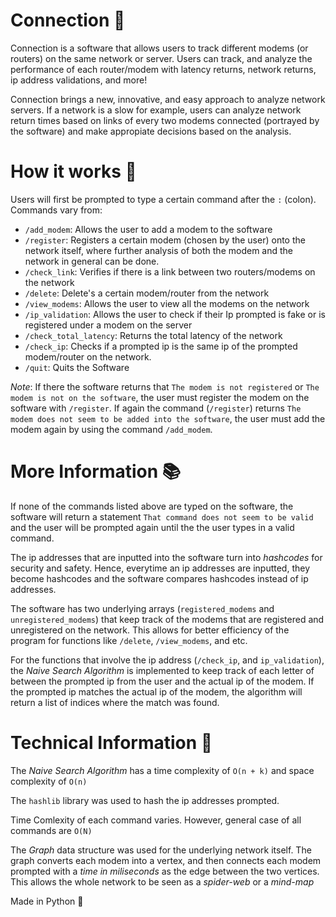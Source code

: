 # Connection 📳

Connection is a software that allows users to track different modems (or routers) on the same network or server. Users can track, and analyze the performance of each router/modem with latency returns, network returns, ip address validations, and more! 

Connection brings a new, innovative, and easy approach to analyze network servers. If a network is a slow for example, users can analyze network return times based on links of every two modems connected (portrayed by the software) and make appropiate decisions based on the analysis. 

# How it works 🔨

Users will first be prompted to type a certain command after the `:` (colon). Commands vary from: 
 - `/add_modem`: Allows the user to add a modem to the software
 - `/register`: Registers a certain modem (chosen by the user) onto the network itself, where further analysis of both the modem and the network in general can be done.
 - `/check_link`: Verifies if there is a link between two routers/modems on the network 
 - `/delete`: Delete's a certain modem/router from the network 
 - `/view_modems`: Allows the user to view all the modems on the network
 - `/ip_validation`: Allows the user to check if their Ip prompted is fake or is registered under a modem on the server
 - `/check_total_latency`: Returns the total latency of the network 
 - `/check_ip`: Checks if a prompted ip is the same ip of the prompted modem/router on the network. 
 - `/quit`: Quits the Software 

*Note*: If there the software returns that `The modem is not registered` or `The modem is not on the software`, the user must register the modem on the software with `/register`. If again the command (`/register`) returns `The modem does not seem to be added into the software`, the user must add the modem again by using the command `/add_modem`.

# More Information 📚

If none of the commands listed above are typed on the software, the software will return a statement `That command does not seem to be valid` and the user will be prompted again until the the user types in a valid command. 

The ip addresses that are inputted into the software turn into *hashcodes* for security and safety. Hence, everytime an ip addresses are inputted, they become hashcodes and the software compares hashcodes instead of ip addresses. 

The software has two underlying arrays (`registered_modems` and `unregistered_modems`) that keep track of the modems that are registered and unregistered on the network. This allows for better efficiency of the program for functions like `/delete`, `/view_modems`, and etc. 

For the functions that involve the ip address (`/check_ip`, and `ip_validation`), the *Naive Search Algorithm* is implemented to keep track of each letter of between the prompted ip from the user and the actual ip of the modem. If the prompted ip matches the actual ip of the modem, the algorithm will return a list of indices where the match was found. 

# Technical Information 🔌

The *Naive Search Algorithm* has a time complexity of `O(n + k)` and space complexity of `O(n)` 

The `hashlib` library was used to hash the ip addresses prompted.

Time Comlexity of each command varies. However, general case of all commands are `O(N)`

The *Graph* data structure was used for the underlying network itself. The graph converts each modem into a vertex, and then connects each modem prompted with a *time in miliseconds* as the edge between the two vertices. This allows the whole network to be seen as a *spider-web* or a *mind-map*

Made in Python 🐍
